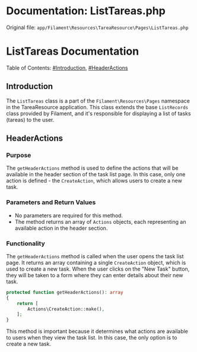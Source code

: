 # Documentation: ListTareas.php

Original file: `app/Filament\Resources\TareaResource\Pages\ListTareas.php`

# ListTareas Documentation

Table of Contents: 
[#Introduction](#introduction), 
[#HeaderActions](#headeractions)

## Introduction

The `ListTareas` class is a part of the `Filament\Resources\Pages` namespace in the TareaResource application. This class extends the base `ListRecords` class provided by Filament, and it's responsible for displaying a list of tasks (tareas) to the user.

## HeaderActions

### Purpose

The `getHeaderActions` method is used to define the actions that will be available in the header section of the task list page. In this case, only one action is defined - the `CreateAction`, which allows users to create a new task.

### Parameters and Return Values

* No parameters are required for this method.
* The method returns an array of `Actions` objects, each representing an available action in the header section.

### Functionality

The `getHeaderActions` method is called when the user opens the task list page. It returns an array containing a single `CreateAction` object, which is used to create a new task. When the user clicks on the "New Task" button, they will be taken to a form where they can enter details about their new task.

```php
protected function getHeaderActions(): array
{
    return [
        Actions\CreateAction::make(),
    ];
}
```

This method is important because it determines what actions are available to users when they view the task list. In this case, the only option is to create a new task.